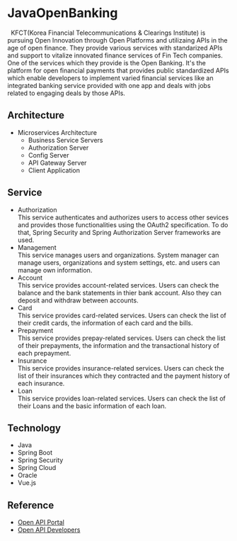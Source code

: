 # JavaOpenBanking

&nbsp;&nbsp;KFCT(Korea Financial Telecommunications & Clearings Institute) is pursuing Open Innovation through Open Platforms and utilizaing APIs in the age of open finance. They provide various services with standarized APIs and support to vitalize innovated finance services of Fin Tech companies. One of the services which they provide is the Open Banking. It's the platform for open financial payments that provides public standardized APIs which enable developers to implement varied financial services like an integrated banking service provided with one app and deals with jobs related to engaging deals by those APIs.

## Architecture
* Microservices Architecture
  * Business Service Servers
  * Authorization Server
  * Config Server
  * API Gateway Server
  * Client Application

## Service
- Authorization
<br>This service authenticates and authorizes users to access other sevices and provides those functionalities using the OAuth2 specification. To do that, Spring Security and Spring Authorization Server frameworks are used.
- Management
<br>This service manages users and organizations. System manager can manage users, organizations and system settings, etc. and users can manage own information.
- Account
<br>This service provides account-related services. Users can check the balance and the bank statements in thier bank account. Also they can deposit and withdraw between accounts.
- Card
<br>This service provides card-related services. Users can check the list of their credit cards, the information of each card and the bills.
- Prepayment
<br>This service provides prepay-related services. Users can check the list of their prepayments, the information and the transactional history of each prepayment.
- Insurance
<br>This service provides insurance-related services. Users can check the list of their insurances which they contracted and the payment history of each insurance.
- Loan
<br>This service provides loan-related services. Users can check the list of their Loans and the basic information of each loan.

## Technology
- Java
- Spring Boot
- Spring Security
- Spring Cloud
- Oracle
- Vue.js

## Reference
- [Open API Portal](https://openapi.kftc.or.kr/main)
- [Open API Developers](https://developers.kftc.or.kr/dev)
